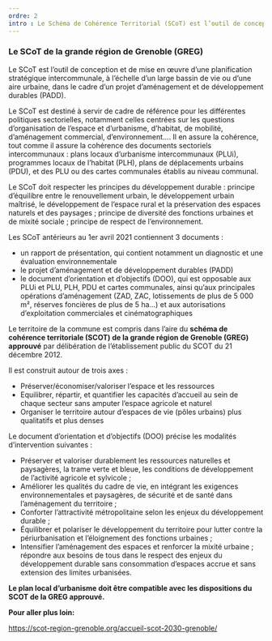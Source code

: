 ```yaml
---
ordre: 2
intro : Le Schéma de Cohérence Territorial (SCoT) est l’outil de conception et de mise en œuvre d’une planification stratégique intercommunale, à l’échelle d’un large bassin de vie ou d’une aire urbaine. Les PLU doivent être compatubles avec les SCoT.
---
```


### Le SCoT de la grande région de Grenoble (GREG)


Le SCoT est l’outil de conception et de mise en œuvre d’une planification stratégique intercommunale, à l’échelle d’un large bassin de vie ou d’une aire urbaine, dans le cadre d’un projet d’aménagement et de développement durables (PADD).

Le SCoT est destiné à servir de cadre de référence pour les différentes politiques sectorielles, notamment celles centrées sur les questions d’organisation de l’espace et d’urbanisme, d’habitat, de mobilité, d’aménagement commercial, d’environnement.... Il en assure la cohérence, tout comme il assure la cohérence des documents sectoriels intercommunaux : plans locaux d’urbanisme intercommunaux (PLUi), programmes locaux de l’habitat (PLH), plans de déplacements urbains (PDU), et des PLU ou des cartes communales établis au niveau communal.

Le SCoT doit respecter les principes du développement durable : principe d’équilibre entre le renouvellement urbain, le développement urbain maîtrisé, le développement de l’espace rural et la préservation des espaces naturels et des paysages ; principe de diversité des fonctions urbaines et de mixité sociale ; principe de respect de l’environnement.

Les SCoT antérieurs au 1er avril 2021 contiennent 3 documents :
- un rapport de présentation, qui contient notamment un diagnostic et une évaluation environnementale
- le projet d’aménagement et de développement durables (PADD)
- le document d’orientation et d’objectifs (DOO), qui est opposable aux PLUi et PLU, PLH, PDU et cartes communales, ainsi qu’aux principales opérations d’aménagement (ZAD, ZAC, lotissements de plus de 5 000 m², réserves foncières de plus de 5 ha…) et aux autorisations d’exploitation commerciales et cinématographiques

Le territoire de la commune est compris dans l’aire du **schéma de cohérence territoriale (SCOT) de la grande région de Grenoble (GREG) approuvé** par délibération de l’établissement public du SCOT du 21 décembre 2012.

Il est construit autour de trois axes :
- Préserver/économiser/valoriser l’espace et les ressources
- Equilibrer, répartir, et quantifier les capacités d’accueil au sein de chaque secteur sans amputer l’espace agricole et naturel
- Organiser le territoire autour d’espaces de vie (pôles urbains) plus qualitatifs et plus denses

Le document d’orientation et d’objectifs (DOO) précise les modalités d’intervention suivantes :
- Préserver et valoriser durablement les ressources naturelles et paysagères, la trame verte et bleue, les conditions de développement de l’activité agricole et sylvicole ;
- Améliorer les qualités du cadre de vie, en intégrant les exigences environnementales et paysagères, de sécurité et de santé dans l’aménagement du territoire ;
- Conforter l’attractivité métropolitaine selon les enjeux du développement durable ;
- Équilibrer et polariser le développement du territoire pour lutter contre la périurbanisation et l’éloignement des fonctions urbaines ;
- Intensifier l’aménagement des espaces et renforcer la mixité urbaine ; répondre aux besoins de tous dans le respect des enjeux du développement durable sans consommation d’espaces accrue et sans extension des limites urbanisées.


**Le plan local d’urbanisme doit être compatible avec les dispositions du SCOT de la GREG approuvé.**

**Pour aller plus loin:**

https://scot-region-grenoble.org/accueil-scot-2030-grenoble/
